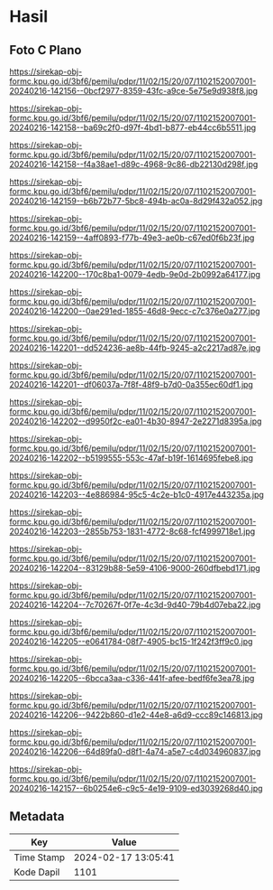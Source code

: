 # Hasil

## Foto C Plano

https://sirekap-obj-formc.kpu.go.id/3bf6/pemilu/pdpr/11/02/15/20/07/1102152007001-20240216-142156--0bcf2977-8359-43fc-a9ce-5e75e9d938f8.jpg

https://sirekap-obj-formc.kpu.go.id/3bf6/pemilu/pdpr/11/02/15/20/07/1102152007001-20240216-142158--ba69c2f0-d97f-4bd1-b877-eb44cc6b5511.jpg

https://sirekap-obj-formc.kpu.go.id/3bf6/pemilu/pdpr/11/02/15/20/07/1102152007001-20240216-142158--f4a38ae1-d89c-4968-9c86-db22130d298f.jpg

https://sirekap-obj-formc.kpu.go.id/3bf6/pemilu/pdpr/11/02/15/20/07/1102152007001-20240216-142159--b6b72b77-5bc8-494b-ac0a-8d29f432a052.jpg

https://sirekap-obj-formc.kpu.go.id/3bf6/pemilu/pdpr/11/02/15/20/07/1102152007001-20240216-142159--4aff0893-f77b-49e3-ae0b-c67ed0f6b23f.jpg

https://sirekap-obj-formc.kpu.go.id/3bf6/pemilu/pdpr/11/02/15/20/07/1102152007001-20240216-142200--170c8ba1-0079-4edb-9e0d-2b0992a64177.jpg

https://sirekap-obj-formc.kpu.go.id/3bf6/pemilu/pdpr/11/02/15/20/07/1102152007001-20240216-142200--0ae291ed-1855-46d8-9ecc-c7c376e0a277.jpg

https://sirekap-obj-formc.kpu.go.id/3bf6/pemilu/pdpr/11/02/15/20/07/1102152007001-20240216-142201--dd524236-ae8b-44fb-9245-a2c2217ad87e.jpg

https://sirekap-obj-formc.kpu.go.id/3bf6/pemilu/pdpr/11/02/15/20/07/1102152007001-20240216-142201--df06037a-7f8f-48f9-b7d0-0a355ec60df1.jpg

https://sirekap-obj-formc.kpu.go.id/3bf6/pemilu/pdpr/11/02/15/20/07/1102152007001-20240216-142202--d9950f2c-ea01-4b30-8947-2e2271d8395a.jpg

https://sirekap-obj-formc.kpu.go.id/3bf6/pemilu/pdpr/11/02/15/20/07/1102152007001-20240216-142202--b5199555-553c-47af-b19f-1614695febe8.jpg

https://sirekap-obj-formc.kpu.go.id/3bf6/pemilu/pdpr/11/02/15/20/07/1102152007001-20240216-142203--4e886984-95c5-4c2e-b1c0-4917e443235a.jpg

https://sirekap-obj-formc.kpu.go.id/3bf6/pemilu/pdpr/11/02/15/20/07/1102152007001-20240216-142203--2855b753-1831-4772-8c68-fcf4999718e1.jpg

https://sirekap-obj-formc.kpu.go.id/3bf6/pemilu/pdpr/11/02/15/20/07/1102152007001-20240216-142204--83129b88-5e59-4106-9000-260dfbebd171.jpg

https://sirekap-obj-formc.kpu.go.id/3bf6/pemilu/pdpr/11/02/15/20/07/1102152007001-20240216-142204--7c70267f-0f7e-4c3d-9d40-79b4d07eba22.jpg

https://sirekap-obj-formc.kpu.go.id/3bf6/pemilu/pdpr/11/02/15/20/07/1102152007001-20240216-142205--e0641784-08f7-4905-bc15-1f242f3ff9c0.jpg

https://sirekap-obj-formc.kpu.go.id/3bf6/pemilu/pdpr/11/02/15/20/07/1102152007001-20240216-142205--6bcca3aa-c336-441f-afee-bedf6fe3ea78.jpg

https://sirekap-obj-formc.kpu.go.id/3bf6/pemilu/pdpr/11/02/15/20/07/1102152007001-20240216-142206--9422b860-d1e2-44e8-a6d9-ccc89c146813.jpg

https://sirekap-obj-formc.kpu.go.id/3bf6/pemilu/pdpr/11/02/15/20/07/1102152007001-20240216-142206--64d89fa0-d8f1-4a74-a5e7-c4d034960837.jpg

https://sirekap-obj-formc.kpu.go.id/3bf6/pemilu/pdpr/11/02/15/20/07/1102152007001-20240216-142157--6b0254e6-c9c5-4e19-9109-ed3039268d40.jpg


## Metadata

| Key        | Value               |
| ---------- | ------------------- |
| Time Stamp | 2024-02-17 13:05:41 |
| Kode Dapil | 1101                |



